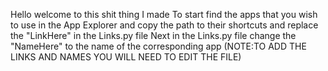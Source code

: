 Hello welcome to this shit thing I made
To start find the apps that you wish to use in the App Explorer and copy the path to their shortcuts and replace the "LinkHere" in the Links.py file
Next in the Links.py file change the "NameHere" to the name of the corresponding app
(NOTE:TO ADD THE LINKS AND NAMES YOU WILL NEED TO EDIT THE FILE)